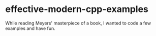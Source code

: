 # effective-modern-cpp-examples
While reading Meyers' masterpiece of a book, I wanted to code a few examples and have fun.
